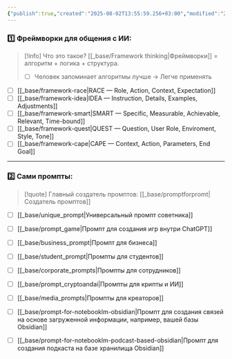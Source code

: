 ```yaml
---
{"publish":true,"created":"2025-08-02T13:55:59.256+03:00","modified":"2025-08-02T13:55:59.263+03:00","cssclasses":""}
---
```



### 1️⃣ Фреймворки для общения с ИИ:

>[!info] Что это такое?
> [[_base/Framework thinking\|Фреймворки]] = алгоритм + логика + структура.
>- [ ] Человек запоминает алгоритмы лучше -> Легче применять

- [ ] [[_base/framework-race\|RACE — Role, Action, Context, Expectation]]
- [ ] [[_base/framework-idea\|IDEA — Instruction, Details, Examples, Adjustments]]
- [ ] [[_base/framework-smart\|SMART — Specific, Measurable, Achievable, Relevant, Time-bound]]
- [ ] [[_base/framework-quest\|QUEST — Question, User Role, Enviroment, Style, Tone]]
- [ ] [[_base/framework-cape\|CAPE — Context, Action, Parameters, End Goal]]

---

### 2️⃣ Сами промпты:

 >[!quote] Главный создатель промптов:
 >[[_base/promptforpromt\|Создатель промптов]]


- [ ] [[_base/unique_prompt\|Универсальный промпт советника]]
- [ ] [[_base/prompt_game\|Промпт для создания игр внутри ChatGPT]]

- [ ] [[_base/business_prompt\|Промпт для бизнеса]]
- [ ] [[_base/student_prompt\|Промпты для студентов]]
- [ ] [[_base/corporate_prompts\|Промпты для сотрудников]]
- [ ] [[_base/prompt_cryptoandai\|Промпты для крипты и ИИ]]
- [ ] [[_base/media_prompts\|Промпты для креаторов]]
- [ ] [[_base/prompt-for-notebooklm-obsidian\|Промпт для создания связей на основе загруженной информации, например, вашей базы Obsidian]]
- [ ] [[_base/prompt-for-notebooklm-podcast-based-obsidian\|Промпт для создания подкаста на базе хранилища Obsidian]]




